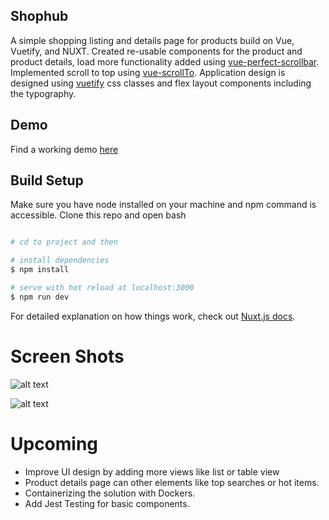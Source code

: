 ## Shophub
 A simple shopping listing and details page for products build on Vue, Vuetify, and NUXT. Created re-usable components for the product and product details, load more functionality added using [vue-perfect-scrollbar](https://www.npmjs.com/package/vue-perfect-scrollbar). Implemented scroll to top using [vue-scrollTo](https://www.npmjs.com/package/vue-scrollto). Application design is designed using [vuetify](https://vuetifyjs.com/en/) css classes and flex layout components including the typography.

## Demo

Find a working demo [here](https://mach-vue-products.firebaseapp.com/)

## Build Setup
Make sure you have node installed on your machine and npm command is accessible. Clone this repo and open bash 

```bash

# cd to project and then 

# install dependencies
$ npm install

# serve with hot reload at localhost:3000
$ npm run dev

```

For detailed explanation on how things work, check out [Nuxt.js docs](https://nuxtjs.org).

# Screen Shots

![alt text](https://user-images.githubusercontent.com/17563392/106355749-68e07100-6313-11eb-8a11-0acb01fb61db.png?raw=true)

![alt text](https://user-images.githubusercontent.com/17563392/106355787-a7762b80-6313-11eb-9e00-b3e00ac191af.png?raw=true)

# Upcoming

- Improve UI design by adding more views like list or table view
- Product details page can other elements like top searches or hot items.
- Containerizing the solution with Dockers.
- Add Jest Testing for basic components.





